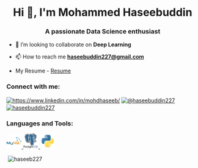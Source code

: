 <h1 align="center">Hi 👋, I'm Mohammed Haseebuddin</h1>
<h3 align="center">A passionate Data Science enthusiast </h3>

- 👯 I’m looking to collaborate on **Deep Learning**

- 📫 How to reach me **haseebuddin227@gmail.com**

- My Resume - [Resume](https://drive.google.com/file/d/1mUCWIeIUw_-R_f-kwQPs761NxQ8nspkO/view?usp=sharing)

<h3 align="left">Connect with me:</h3>
<p align="left">
<a href="https://linkedin.com/in/https://www.linkedin.com/in/mohdhaseeb/" target="blank"><img align="center" src="https://raw.githubusercontent.com/rahuldkjain/github-profile-readme-generator/master/src/images/icons/Social/linked-in-alt.svg" alt="https://www.linkedin.com/in/mohdhaseeb/" height="30" width="40" /></a>
<a href="https://medium.com/@haseebuddin227" target="blank"><img align="center" src="https://raw.githubusercontent.com/rahuldkjain/github-profile-readme-generator/master/src/images/icons/Social/medium.svg" alt="@haseebuddin227" height="30" width="40" /></a>
<a href="https://www.hackerrank.com/haseebuddin227" target="blank"><img align="center" src="https://raw.githubusercontent.com/rahuldkjain/github-profile-readme-generator/master/src/images/icons/Social/hackerrank.svg" alt="haseebuddin227" height="30" width="40" /></a>
</p>

<h3 align="left">Languages and Tools:</h3>
<p align="left"> <a href="https://www.mysql.com/" target="_blank" rel="noreferrer"> <img src="https://raw.githubusercontent.com/devicons/devicon/master/icons/mysql/mysql-original-wordmark.svg" alt="mysql" width="40" height="40"/> </a> <a href="https://www.postgresql.org" target="_blank" rel="noreferrer"> <img src="https://raw.githubusercontent.com/devicons/devicon/master/icons/postgresql/postgresql-original-wordmark.svg" alt="postgresql" width="40" height="40"/> </a> <a href="https://www.python.org" target="_blank" rel="noreferrer"> <img src="https://raw.githubusercontent.com/devicons/devicon/master/icons/python/python-original.svg" alt="python" width="40" height="40"/> </a> </p>

<p>&nbsp;<img align="center" src="https://github-readme-stats.vercel.app/api?username=haseeb227&show_icons=true&locale=en" alt="haseeb227" /></p>


